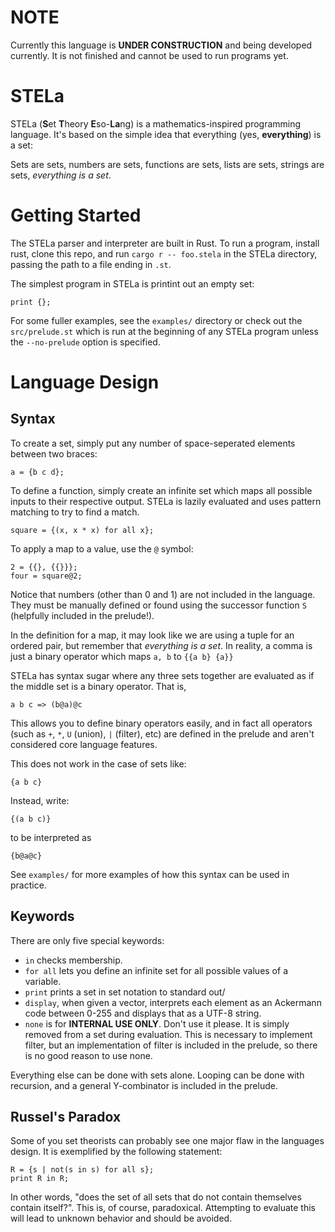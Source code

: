 # NOTE
Currently this language is **UNDER CONSTRUCTION** and being developed currently. It is not finished and cannot be used to run programs yet.

# STELa
STELa (**S**et **T**heory **E**so-**La**ng) is a mathematics-inspired programming language. It's based on the simple idea that everything (yes, **everything**) is a set:

Sets are sets, numbers are sets, functions are sets, lists are sets, strings are sets, *everything is a set*.

# Getting Started
The STELa parser and interpreter are built in Rust. To run a program, install rust, clone this repo, and run `cargo r -- foo.stela` in the STELa directory, passing the path to a file ending in `.st`.

The simplest program in STELa is printint out an empty set:

```stelaela
print {};
```

For some fuller examples, see the `examples/` directory or check out the `src/prelude.st` which is run at the beginning of any STELa program unless the `--no-prelude` option is specified.

# Language Design
## Syntax
To create a set, simply put any number of space-seperated elements between two braces:
```stela
a = {b c d};
```

To define a function, simply create an infinite set which maps all possible inputs to their respective output. STELa is lazily evaluated and uses pattern matching to try to find a match.
```stela
square = {(x, x * x) for all x};
```

To apply a map to a value, use the `@` symbol:
```stela
2 = {{}, {{}}};
four = square@2;
```

Notice that numbers (other than 0 and 1) are not included in the language. They must be manually defined or found using the successor function `S` (helpfully included in the prelude!).

In the definition for a map, it may look like we are using a tuple for an ordered pair, but remember that *everything is a set*. In reality, a comma is just a binary operator which maps `a, b` to `{{a b} {a}}`

STELa has syntax sugar where any three sets together are evaluated as if the middle set is a binary operator. That is,

```
a b c => (b@a)@c
```

This allows you to define binary operators easily, and in fact all operators (such as `+`, `*`, `U` (union), `|` (filter), etc) are defined in the prelude and aren't considered core language features.

This does not work in the case of sets like:
```stela
{a b c}
```

Instead, write:
```stela
{(a b c)}
```

to be interpreted as
```stela
{b@a@c}
```

See `examples/` for more examples of how this syntax can be used in practice.

## Keywords

There are only five special keywords:
- `in` checks membership.
- `for all` lets you define an infinite set for all possible values of a variable.
- `print` prints a set in set notation to standard out/
- `display`, when given a vector, interprets each element as an Ackermann code between 0-255 and displays that as a UTF-8 string.
- `none` is for **INTERNAL USE ONLY**. Don't use it please. It is simply removed from a set during evaluation. This is necessary to implement filter, but an implementation of filter is included in the prelude, so there is no good reason to use none.

Everything else can be done with sets alone. Looping can be done with recursion, and a general Y-combinator is included in the prelude.

## Russel's Paradox
Some of you set theorists can probably see one major flaw in the languages design. It is exemplified by the following statement:

```stela
R = {s | not(s in s) for all s};
print R in R;
```
In other words, "does the set of all sets that do not contain themselves contain itself?". This is, of course, paradoxical. Attempting to evaluate this will lead to unknown behavior and should be avoided.
